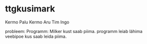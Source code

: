 # ttgkusimark

Kermo Palu 
Kermo Aru
Tim Ingo

probleem: Programm: Milker
  kust saab piima. 
    programm leiab lähima veebipoe kus saab leida piima.
